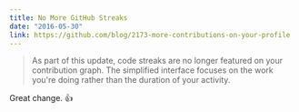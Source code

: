 ```yaml
---
title: No More GitHub Streaks
date: "2016-05-30"
link: https://github.com/blog/2173-more-contributions-on-your-profile
---
```


> As part of this update, code streaks are no longer featured on your contribution graph. The simplified interface focuses on the work you're doing rather than the duration of your activity.

Great change. 👍
